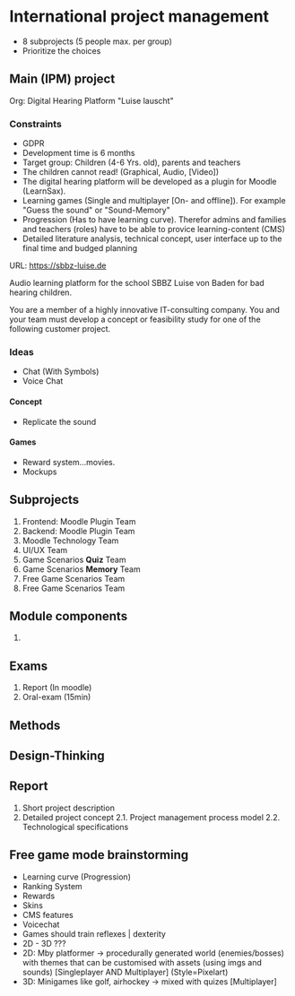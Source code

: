 # International project management

- 8 subprojects (5 people max. per group)
- Prioritize the choices

## Main (IPM) project

Org: Digital Hearing Platform "Luise lauscht"

### Constraints

- GDPR
- Development time is 6 months
- Target group: Children (4-6 Yrs. old), parents and teachers
- The children cannot read! (Graphical, Audio, [Video])
- The digital hearing platform will be developed as a plugin for Moodle (LearnSax).
- Learning games (Single and multiplayer [On- and offline]). For example "Guess the sound" or "Sound-Memory"
- Progression (Has to have learning curve). Therefor admins and families and teachers (roles) have to be able to provice learning-content (CMS)
- Detailed literature analysis, technical concept, user interface up to the final time and budged planning

URL: https://sbbz-luise.de

Audio learning platform for the school SBBZ Luise von Baden for bad hearing children.

You are a member of a highly innovative IT-consulting company. You and your team must develop a concept or feasibility study for one of the following customer project.

### Ideas

- Chat (With Symbols)
- Voice Chat

#### Concept

- Replicate the sound

#### Games

- Reward system...movies.
- Mockups

## Subprojects

1. Frontend: Moodle Plugin Team
2. Backend: Moodle Plugin Team
3. Moodle Technology Team
4. UI/UX Team
5. Game Scenarios **Quiz** Team
6. Game Scenarios **Memory** Team
7. Free Game Scenarios Team
8. Free Game Scenarios Team

## Module components

1. 

## Exams

1. Report (In moodle)
2. Oral-exam (15min)

## Methods

## Design-Thinking

## Report

1. Short project description
2. Detailed project concept
    2.1. Project management process model
    2.2. Technological specifications

## Free game mode brainstorming 

- Learning curve (Progression)
- Ranking System
- Rewards
- Skins
- CMS features
- Voicechat
- Games should train reflexes | dexterity
- 2D - 3D ???
- 2D: Mby platformer -> procedurally generated world (enemies/bosses) with themes that can be customised with assets (using imgs and sounds) [Singleplayer AND Multiplayer] (Style=Pixelart)
- 3D: Minigames like golf, airhockey -> mixed with quizes [Multiplayer]
